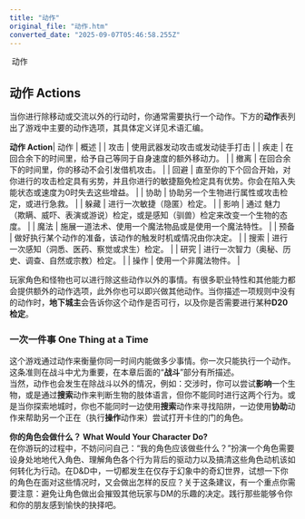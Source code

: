 ```yaml
---
title: "动作"
original_file: "动作.htm"
converted_date: "2025-09-07T05:46:58.255Z"
---
```


﻿ 动作  

## 动作 Actions

当你进行除移动或交流以外的行动时，你通常需要执行一个动作。下方的**动作**表列出了游戏中主要的动作选项，其具体定义详见术语汇编。

**动作 Action**| 动作 | 概述 |
| 攻击 | 使用武器发动攻击或发动徒手打击 |
| 疾走 | 在回合余下的时间里，给予自己等同于自身速度的额外移动力。 |
| 撤离 | 在回合余下的时间里，你的移动不会引发借机攻击。 |
| 回避 | 直至你的下个回合开始，对你进行的攻击检定具有劣势，并且你进行的敏捷豁免检定具有优势。你会在陷入失能状态或速度为0时失去这些增益。 |
| 协助 | 协助另一个生物进行属性或攻击检定，或进行急救。 |
| 躲藏 | 进行一次敏捷（隐匿）检定。 |
| 影响 | 通过 魅力（欺瞒、威吓、表演或游说）检定，或是感知（驯兽）检定来改变一个生物的态度。 |
| 魔法 | 施展一道法术、使用一个魔法物品或是使用一个魔法特性。 |
| 预备 | 做好执行某个动作的准备，该动作的触发时机或情况由你决定。 |
| 搜索 | 进行一次感知（洞悉、医药、察觉或求生）检定。 |
| 研究 | 进行一次智力（奥秘、历史、调查、自然或宗教）检定。 |
| 操作 | 使用一个非魔法物件。 |

玩家角色和怪物也可以进行除这些动作以外的事情。有很多职业特性和其他能力都会提供额外的动作选项，此外你也可以即兴做其他动作。当你描述一项规则中没有的动作时，**地下城主**会告诉你这个动作是否可行，以及你是否需要进行某种****D20检定****。

### 一次一件事 One Thing at a Time

这个游戏通过动作来衡量你同一时间内能做多少事情。你一次只能执行一个动作。这条准则在战斗中尤为重要，在本章后面的“**战斗**”部分有所描述。  
当然，动作也会发生在除战斗以外的情况，例如：交涉时，你可以尝试****影响****一个生物，或是通过****搜索****动作来判断生物的肢体语言，但你不能同时进行这两个行为。或是当你探索地城时，你也不能同时一边使用****搜索****动作来寻找陷阱，一边使用****协助****动作来帮助另一个正在（执行****操作****动作来）尝试打开卡住的门的角色。

**你的角色会做什么？ What Would Your Character Do?**  
在你游玩的过程中，不妨问问自己：“我的角色应该做些什么？”扮演一个角色需要设身处地地代入角色、理解角色各个行为背后的驱动力以及搞清这些角色动机该如何转化为行动。在D&D中，一切都发生在仅存于幻象中的奇幻世界，试想一下你的角色在面对这些情况时，又会做出怎样的反应？关于这条建议，有一个重点你需要注意：避免让角色做出会摧毁其他玩家与DM的乐趣的决定。践行那些能够令你和你的朋友感到愉快的抉择吧。